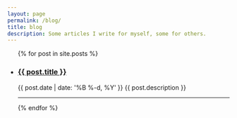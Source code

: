 ```yaml
---
layout: page
permalink: /blog/
title: blog
description: Some articles I write for myself, some for others.
---
```


<ul class="post-list">
    {% for post in site.posts %}
      <li>
        <h3><a class="post-title" href="{{ post.url | prepend: site.baseurl }}">{{ post.title }}</a></h3>
        <span class="post-list-meta">{{ post.date | date: '%B %-d, %Y' }}</span>
        <span class="post-list-description">{{ post.description }}</span>
        <!-- <br/> -->
        <hr/>
      </li>
    {% endfor %}
</ul>
